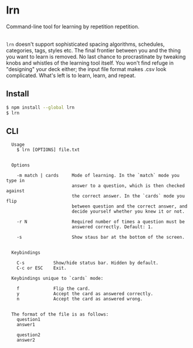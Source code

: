 # lrn

Command-line tool for learning by repetition repetition. <br><br>

`lrn` doesn't support sophisticated spacing algorithms, schedules, categories, tags, styles etc. The final frontier between you and the thing you want to learn is removed. No last chance to procrastinate by tweaking knobs and whistles of the learning tool itself. You won't find refuge in "designing" your deck either; the input file format makes .csv look complicated. What's left is to learn, learn, and repeat.

## Install

```bash
$ npm install --global lrn
$ lrn
```

## CLI

```
  Usage
    $ lrn [OPTIONS] file.txt


  Options

    -m match | cards     Mode of learning. In the `match` mode you type in
                         answer to a question, which is then checked against
                         the correct answer. In the `cards` mode you flip
                         between question and the correct answer, and
                         decide yourself whether you knew it or not.

    -r N                 Required number of times a question must be
                         answered correctly. Default: 1.

    -s                   Show staus bar at the bottom of the screen.


  Keybindings

    C-s           Show/hide status bar. Hidden by default.
    C-c or ESC    Exit.

  Keybindings unique to `cards` mode:

    f             Flip the card.
    y             Accept the card as answered correctly.
    n             Accept the card as answered wrong.


  The format of the file is as follows:
    question1
    answer1

    question2
    answer2

```
